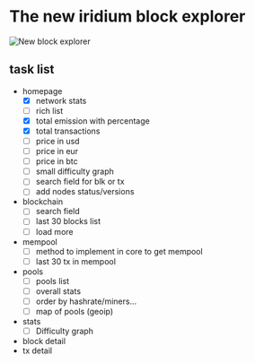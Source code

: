# The new iridium block explorer

![New block explorer](https://cdn.discordapp.com/attachments/363789627976581122/429788510493343764/be2.png)

## task list

* homepage
  * [x] network stats
  * [ ] rich list
  * [x] total emission with percentage
  * [x] total transactions
  * [ ] price in usd
  * [ ] price in eur
  * [ ] price in btc
  * [ ] small difficulty graph
  * [ ] search field for blk or tx
  * [ ] add nodes status/versions

* blockchain
  * [ ] search field
  * [ ] last 30 blocks list
  * [ ] load more
  
* mempool
  * [ ] method to implement in core to get mempool
  * [ ] last 30 tx in mempool
  
* pools
  * [ ] pools list
  * [ ] overall stats
  * [ ] order by hashrate/miners...
  * [ ] map of pools (geoip)

* stats
  * [ ] Difficulty graph
  
* block detail
* tx detail
